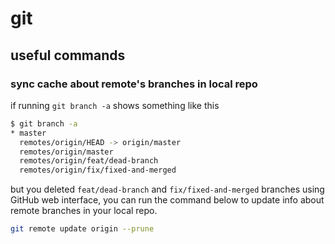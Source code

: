 # git

## useful commands

### sync cache about remote's branches in local repo

if running `git branch -a` shows something like this

```bash
$ git branch -a
* master
  remotes/origin/HEAD -> origin/master
  remotes/origin/master
  remotes/origin/feat/dead-branch
  remotes/origin/fix/fixed-and-merged
```

but you deleted `feat/dead-branch` and `fix/fixed-and-merged` branches using GitHub web interface, you can run the command below to update info about remote branches in your local repo.

```bash
git remote update origin --prune
```
